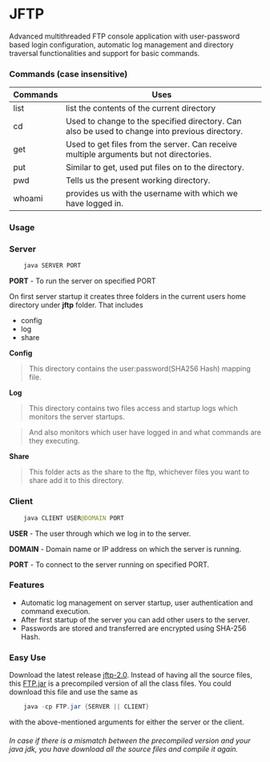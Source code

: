# JFTP
Advanced multithreaded FTP console application with user-password based login configuration, automatic log management and directory traversal functionalities and support for basic commands.

### Commands (case insensitive)
| Commands | Uses                                                                                           |
|----------|------------------------------------------------------------------------------------------------|
| list     | list the contents of the current directory                                                     |
| cd       | Used to change to the specified directory. Can also be used to change into previous directory. |
| get      | Used to get files from the server. Can receive multiple arguments but not directories.         |
| put      | Similar to get, used put files on to the directory.                                            |
| pwd      | Tells us the present working directory.                                                        |
| whoami   | provides us with the username with which we have logged in.                                    |

### Usage
### Server
```java
    java SERVER PORT
```
**PORT** - To run the server on specified PORT

On first server startup it creates three folders in the current users home directory under **jftp** folder. That includes
+ config
+ log
+ share

**Config**
> This directory contains the user:password(SHA256 Hash) mapping file.

**Log**
> This directory contains two files access and startup logs which monitors the server startups.

> And also monitors which user have logged in and what commands are they executing.

**Share**
> This folder acts as the share to the ftp, whichever files you want to share add it to this directory.


### Client
```java
    java CLIENT USER@DOMAIN PORT
```
**USER** - The user through which we log in to the server.

**DOMAIN** - Domain name or IP address on which the server is running.

**PORT** - To connect to the server running on specified PORT.

### Features
* Automatic log management on server startup, user authentication and command execution.
* After first startup of the server you can add other users to the server.
* Passwords are stored and transferred are encrypted using SHA-256 Hash.

### Easy Use
Download the latest release [jftp-2.0](https://github.com/pmihsan/Java-FTP/releases/tag/v2.0.0).
Instead of having all the source files, this [FTP.jar](https://github.com/pmihsan/Java-FTP/releases/download/v2.0.0/FTP.jar) is a precompiled version of all the class files. You could download this file and use the same as
```java
    java -cp FTP.jar {SERVER || CLIENT}
```
with the above-mentioned arguments for either the server or the client.

###### In case if there is a mismatch between the precompiled version and your java jdk, you have download all the source files and compile it again.